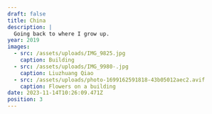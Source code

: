 ```yaml
---
draft: false
title: China
description: |
  Going back to where I grow up.
year: 2019
images:
  - src: /assets/uploads/IMG_9825.jpg
    caption: Building
  - src: /assets/uploads/IMG_9980-.jpg
    caption: Liuzhuang Qiao
  - src: /assets/uploads/photo-1699162591818-43b05012aec2.avif
    caption: Flowers on a building
date: 2023-11-14T10:26:09.471Z
position: 3
---
```


